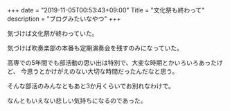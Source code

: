 +++
date = "2019-11-05T00:53:43+09:00"
Title = "文化祭も終わって"
description = "ブログみたいなやつ"
+++

気づけば文化祭が終わっていた。

気づけば吹奏楽部の本番も定期演奏会を残すのみになっていた。

高専での5年間でも部活動の思い出は特別で、大変な時期とかいろいろあったけど、
今思うとかけがえのない大切な時間だったんだなと思う。

そんな部活のみんなともあと3か月くらいでお別れなわけで。

なんともいえない悲しい気持ちになるのであった。
